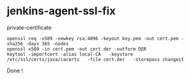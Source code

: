 # jenkins-agent-ssl-fix
private-certificate

```
openssl req -x509 -newkey rsa:4096 -keyout key.pem -out cert.pem -sha256 -days 365 -nodes
openssl x509 -in cert.pem -out cert.der -outform DER
keytool -importcert -alias local-CA   -keystore /etc/ssl/certs/java/cacerts   -file cert.der   -storepass changeit
```

Done !

